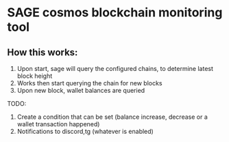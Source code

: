 # SAGE cosmos blockchain monitoring tool
## How this works:
1) Upon start, sage will query the configured chains, to determine latest block height
2) Works then start querying the chain for new blocks 
3) Upon new block, wallet balances are queried

TODO:
1) Create a condition that can be set (balance increase, decrease or a wallet transaction happened)
2) Notifications to discord,tg (whatever is enabled)